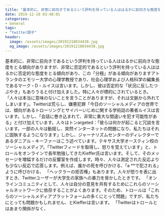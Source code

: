 ```yaml
---
title: "基本的に、非常に前向きであるという評判を持っている人ははるかに前向きな態度をとる傾向がありますが、非常に否定的であるという評判を持っている人ははるかに否定的な態度をとる傾向があり、この「分極」がある傾向がありますアトランタのエモリー大学の心理学教授であり、社会心理学および人格科学の編集長であるマーク・D・ルイスは言います。"
date: 2019-12-18 03:48:01
categories:
- General
tags:
- "twitter調子"
header:
  image: /assets/images/20191218034438.jpg
  og_image: /assets/images/20191218034438.jpg
---
```


基本的に、非常に前向きであるという評判を持っている人ははるかに前向きな態度をとる傾向がありますが、非常に否定的であるという評判を持っている人ははるかに否定的な態度をとる傾向があり、この「分極」がある傾向がありますアトランタのエモリー大学の心理学教授であり、社会心理学および人格科学の編集長であるマーク・D・ルイスは言います。しかし、彼は否定的な「状況に反したつぶやき」もありうると付け加えました。特に人々が標的にされているとき。「人々は本当に意味のないことを言うことがありますが、それは文脈から外れてしまいます」。Twitterは荒らし、嫌悪犯罪「今日のソーシャルメディアの世界では、傾向があるトローリングとサイバーいじめに関する学術誌の著者ルイスは言います。しかし、「会話に巻き込まれて、非常に重大な間違いを犯す可能性がある」と付け加えています。人々はトンargeted：「彼らは何かが起こると冗談を言います。一部の人々は動揺し、突然インターネットの問題になり、私たちはそれに固執するようになります」しかし、ジャーナリズムセンターのディレクターであるダニアル・キーファーはこう述べています。テキサス大学オースティン校のソーシャルメディア。「Twitterフィードを取得し、怒りを覚えています」と、トロールをオンラインで長年勉強してきたKieffer氏は言います。そして、そのメッセージを増幅するだけの反響室を作成します。時々、人々は測定された反応よりも少ない反応で応答します。例えば、誰かの死を呼びかける、「a **で犯される」ように呼びかける、 「ヘックラーの拒否権」もあります。人々が怒りを表に出すとき、Twitterユーザーが大学生の家族への暴力を脅かしたときです。 「オンラインコミュニティとして、人々は自分の意見を共有するためにこれらのソーシャルネットワークに依存することがよくあります。そのため、トロールは「これらのソーシャルメディアプラットフォームの多くにとって問題」ですが、私たちにとっても問題かもしれません、とKiefferは言います。 「Twitterはトロールとはあまり関係がなく、
